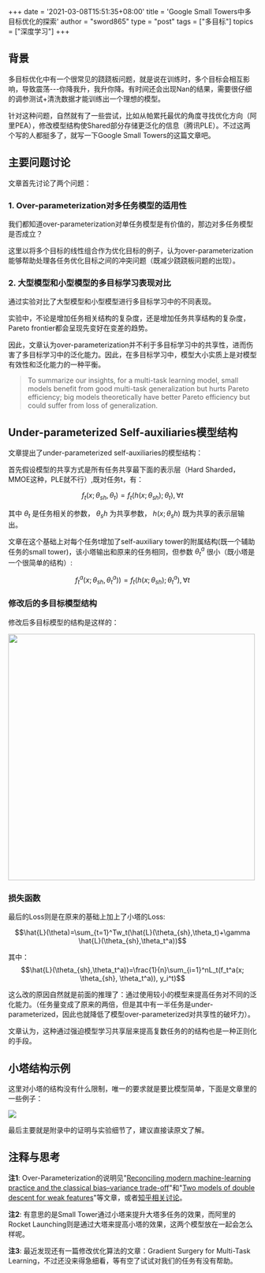 +++
date = '2021-03-08T15:51:35+08:00'
title = 'Google Small Towers中多目标优化的探索'
author = "sword865"
type = "post"
tags = ["多目标"]
topics = ["深度学习"]
+++

## 背景

多目标优化中有一个很常见的跷跷板问题，就是说在训练时，多个目标会相互影响，导致震荡---你降我升，我升你降。有时间还会出现Nan的结果，需要很仔细的调参测试+清洗数据才能训练出一个理想的模型。

针对这种问题，自然就有了一些尝试，比如从帕累托最优的角度寻找优化方向（阿里PEA），修改模型结构使Shared部分存储更泛化的信息（腾讯PLE）。不过这两个写的人都挺多了，就写一下Google Small Towers的这篇文章吧。

## 主要问题讨论

文章首先讨论了两个问题：

### 1. Over-parameterization对多任务模型的适用性

我们都知道over-parameterization对单任务模型是有价值的，那边对多任务模型是否成立？

这里以将多个目标的线性组合作为优化目标的例子，认为over-parameterization能够帮助处理各任务优化目标之间的冲突问题（既减少跷跷板问题的出现）。

### 2. 大型模型和小型模型的多目标学习表现对比

通过实验对比了大型模型和小型模型进行多目标学习中的不同表现。

实验中，不论是增加任务相关结构的复杂度，还是增加任务共享结构的复杂度，Pareto frontier都会呈现先变好在变差的趋势。

因此，文章认为over-parameterization并不利于多目标学习中的共享性，进而伤害了多目标学习中的泛化能力。因此，在多目标学习中，模型大小实质上是对模型有效性和泛化能力的一种平衡。

> To summarize our insights, for a multi-task learning model, small models benefit from good multi-task generalization but hurts Pareto efficiency; big models theoretically have better Pareto efficiency but could suffer from loss of generalization.

## Under-parameterized Self-auxiliaries模型结构

文章提出了under-parameterized self-auxiliaries的模型结构：

首先假设模型的共享方式是所有任务共享最下面的表示层（Hard Sharded，MMOE这种，PLE就不行）,既对任务t，有：

$$f_{t}(x; \theta_{sh}, \theta_{t})=f_{t}(h(x; \theta_{sh}); \theta_{t}), \forall t$$

其中 $\theta_t$ 是任务相关的参数， $\theta_sh$ 为共享参数， $h(x;\theta_sh)$ 既为共享的表示层输出。

文章在这个基础上对每个任务t增加了self-auxiliary tower的附属结构(既一个辅助任务的small tower)，该小塔输出和原来的任务相同，但参数 $\theta_t^{a}$ 很小（既小塔是一个很简单的结构）:

$$f_t^a(x; \theta_{sh}, \theta_t^a))=f_t(h(x;\theta_{sh}); \theta_t^a), \forall t$$

### 修改后的多目标模型结构

修改后多目标模型的结构是这样的：

<img width="500"  src="../images/google_m_towner.png" class="center" />

### 损失函数

最后的Loss则是在原来的基础上加上了小塔的Loss:

$$\hat{L}(\theta)=\sum_{t=1}^Tw_t(\hat{L}(\theta_{sh},\theta_t)+\gamma \hat{L}(\theta_{sh},\theta_t^a))$$

其中： $$\hat{L}(\theta_{sh},\theta_t^a))=\frac{1}{n}\sum_{i=1}^nL_t(f_t^a(x; \theta_{sh}, \theta_t^a)), y_i^t)$$

这么改的原因自然就是前面的推理了：通过使用较小的模型来提高任务对不同的泛化能力。（任务量变成了原来的两倍，但是其中有一半任务是under-parameterized，因此也就降低了模型over-parameterized对共享性的破坏力）。

文章认为，这种通过强迫模型学习共享层来提高复数任务的的结构也是一种正则化的手段。

## 小塔结构示例

这里对小塔的结构没有什么限制，唯一的要求就是要比模型简单，下面是文章里的一些例子：

<img src="../images/google_m_tower_small_tower.png" />

最后主要就是附录中的证明与实验细节了，建议直接读原文了解。

## 注释与思考

**注1**: Over-Parameterization的说明见"[Reconciling modern machine-learning practice and the classical bias–variance trade-off](https://arxiv.org/abs/1812.11118)"和"[Two models of double descent for weak features](https://arxiv.org/abs/1903.07571)"等文章，或者[知乎相关讨论](https://www.zhihu.com/question/434311126)。

**注2**: 有意思的是Small Tower通过小塔来提升大塔多任务的效果，而阿里的Rocket Launching则是通过大塔来提高小塔的效果，这两个模型放在一起会怎么样呢。

**注3**: 最近发现还有一篇修改优化算法的文章：Gradient Surgery for Multi-Task Learning，不过还没来得急细看，等有空了试试对我们的任务有没有帮助。